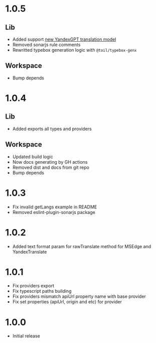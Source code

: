 # 1.0.5

## Lib

- Added support [new YandexGPT translation model](https://habr.com/ru/companies/yandex/articles/884416/)
- Removed sonarjs rule comments
- Rewritted typebox generation logic with `@toil/typebox-genx`

## Workspace

- Bump depends

# 1.0.4

## Lib

- Added exports all types and providers

## Workspace

- Updated build logic
- Now docs generating by GH actions
- Removed dist and docs from git repo
- Bump depends

# 1.0.3

- Fix invalid getLangs example in README
- Removed eslint-plugin-sonarjs package

# 1.0.2

- Added text format param for rawTranslate method for MSEdge and YandexTranslate

# 1.0.1

- Fix providers export
- Fix typescript paths building
- Fix providers mismatch apiUrl property name with base provider
- Fix set properties (apiUrl, origin and etc) for provider

# 1.0.0

- Initial release
